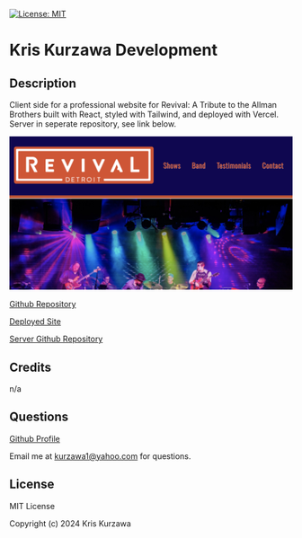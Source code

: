 [![License: MIT](https://img.shields.io/badge/License-MIT-yellow.svg)](https://opensource.org/licenses/MIT)
# Kris Kurzawa Development

## Description
Client side for a professional website for Revival: A Tribute to the Allman Brothers built with React, styled with Tailwind, and deployed with Vercel.  Server in seperate repository, see link below.

![screenshot](https://github.com/KKurzawa/Revival-Site/blob/main/public/Screenshot.png)

[Github Repository](https://github.com/KKurzawa/Ani-Difranco-Transcriptions)

[Deployed Site](https://anidifrancotranscriptions.vercel.app/)

[Server Github Repository](https://github.com/KKurzawa/Revival-Site-Server)

## Credits

n/a

## Questions

[Github Profile](https://github.com/KKurzawa)

Email me at kurzawa1@yahoo.com for questions.

## License

MIT License

Copyright (c) 2024 Kris Kurzawa
